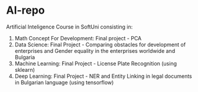 # AI-repo
 Artificial Inteligence Course in SoftUni consisting in:
 1. Math Concept For Development: Final project - PCA
 2. Data Science: Final Project - Comparing obstacles for development of enterprises and Gender equality in the enterprises worldwide and Bulgaria
 3. Machine Learning: Final Project - License Plate Recognition (using sklearn)
 4. Deep Learning: Final Project - NER and Entity Linking in legal documents in Bulgarian language (using tensorflow)
